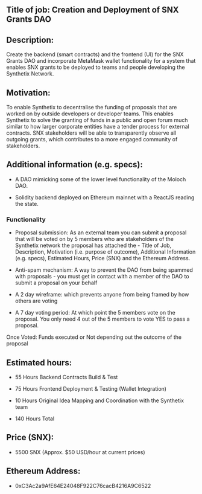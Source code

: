 ## Title of job: Creation and Deployment of SNX Grants DAO

## Description: 
Create the backend (smart contracts) and the frontend (UI) for the SNX Grants DAO and incorporate MetaMask wallet functionality for a system that enables SNX grants to be deployed to teams and people developing the Synthetix Network.  

## Motivation: 
To enable Synthetix to decentralise the funding of proposals that are worked on by outside developers or developer teams. This enables Synthetix to solve the granting of funds in a public and open forum much similar to how larger corporate entities have a tender process for external contracts. SNX stakeholders will be able to transparently observe all outgoing grants, which contributes to a more engaged community of stakeholders.

## Additional information (e.g. specs): 
- A DAO mimicking some of the lower level functionality of the Moloch DAO.

- Solidity backend deployed on Ethereum mainnet with a ReactJS reading the state.

### Functionality
- Proposal submission: As an external team you can submit a proposal that will be voted on by 5 members who are stakeholders of the Synthetix network the proposal has attached the - Title of Job, Description, Motivation (i.e. purpose of outcome), Additional Information (e.g. specs), Estimated Hours, Price (SNX) and the Ethereum Address. 

- Anti-spam mechanism: A way to prevent the DAO from being spammed with proposals - you must get in contact with a member of the DAO to submit a proposal on your behalf 

- A 2 day wireframe: which prevents anyone from being framed by how others are voting 

- A 7 day voting period: At which point the 5 members vote on the proposal. You only need 4 out of the 5 members to vote YES to pass a proposal.  

Once Voted: Funds executed or Not depending out the outcome of the proposal 

## Estimated hours: 
- 55 Hours Backend Contracts Build & Test

- 75 Hours Frontend Deployment & Testing (Wallet Integration)

- 10 Hours Original Idea Mapping and Coordination with the Synthetix team

- 140 Hours Total

## Price (SNX): 
- 5500 SNX (Approx. $50 USD/hour at current prices)

## Ethereum Address: 
- 0xC3Ac2a9AfE64E24048F922C76cacB4216A9C6522
